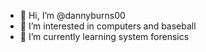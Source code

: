 - 👋 Hi, I’m @dannyburns00
- 👀 I’m interested in computers and baseball
- 🌱 I’m currently learning system forensics 

<!---
dannyburns00/dannyburns00 is a ✨ special ✨ repository because its `README.md` (this file) appears on your GitHub profile.
You can click the Preview link to take a look at your changes.
--->
